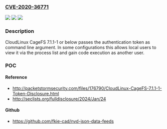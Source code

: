### [CVE-2020-36771](https://cve.mitre.org/cgi-bin/cvename.cgi?name=CVE-2020-36771)
![](https://img.shields.io/static/v1?label=Product&message=cagefs&color=blue)
![](https://img.shields.io/static/v1?label=Version&message=n%2Fa&color=blue)
![](https://img.shields.io/static/v1?label=Vulnerability&message=CWE-214%20Invocation%20of%20Process%20Using%20Visible%20Sensitive%20Information&color=brighgreen)

### Description

CloudLinux CageFS 7.1.1-1 or below passes the authentication token as command line argument. In some configurations this allows local users to view it via the process list and gain code execution as another user.

### POC

#### Reference
- http://packetstormsecurity.com/files/176790/CloudLinux-CageFS-7.1.1-1-Token-Disclosure.html
- http://seclists.org/fulldisclosure/2024/Jan/24

#### Github
- https://github.com/fkie-cad/nvd-json-data-feeds

